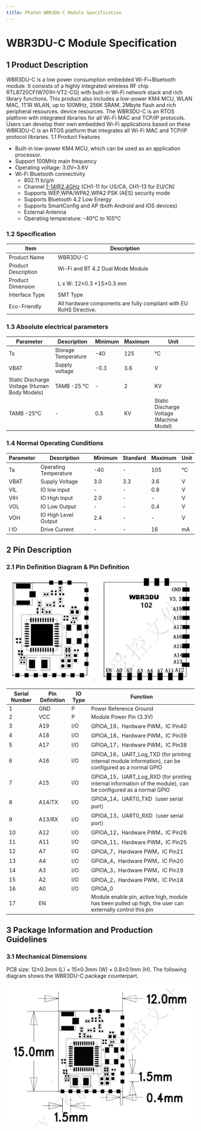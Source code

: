 ```yaml
---
title: Phaten WBR3DU-C Module Specification
---
```

# WBR3DU-C Module Specification




## 1 Product Description
WBR3DU-C is a low power consumption embedded Wi-Fi+Bluetooth module. It consists of a highly integrated wireless RF chip
RTL8720CF(W701H-VT2-CG) with built-in Wi-Fi network stack and rich library functions. This product also includes a low-power KM4
MCU, WLAN MAC, 1T1R WLAN, up to 100MHz, 256K SRAM, 2Mbyte flash and rich peripheral resources.
device resources.
The WBR3DU-C is an RTOS platform with integrated libraries for all Wi-Fi MAC and TCP/IP protocols. Users can develop their own embedded Wi-Fi applications based on these
WBR3DU-C is an RTOS platform that integrates all Wi-Fi MAC and TCP/IP protocol libraries.
1.1 Product Features
- Built-in low-power KM4 MCU, which can be used as an application processor.
- Support 100MHz main frequency
- Operating voltage: 3.0V~3.6V
- Wi-Fi Bluetooth connectivity
    - 802.11 b/g/n
    - Channel 1-14@2.4GHz (CH1-11 for US/CA, CH1-13 for EU/CN)
    - Supports WEP,WPA/WPA2,WPA2 PSK (AES) security mode
    - Supports Bluetooth 4.2 Low Energy
    - Supports SmartConfig and AP (both Android and IOS devices)
    - External Antenna
    - Operating temperature: -40°C to 105°C


### 1.2 Specification

| Item | Description |
|--------------|---------------------------|
| Product Name | WBR3DU-C |
| Product Description | Wi-Fi and BT 4.2 Dual Mode Module |
| Product Dimension | L x W: 12±0.3 *15±0.3 mm |
| Interface Type | SMT Type | 
| Eco-Friendly |  All hardware components are fully compliant with EU RoHS Directive. |


### 1.3 Absolute electrical parameters


| Parameter | Description | Minimum | Maximum | Unit |
|-----------------|--------------|------|------|----|
| Ts | Storage Temperature | -40 | 125 | °C |
| VBAT | Supply voltage | -0.3 | 3.6 | V |
| Static Discharge Voltage (Human Body Models) | TAMB -25 °C | - | 2 | KV |
| TAMB -25°C | - | 0.5 | KV | Static Discharge Voltage (Machine Model) | TAMB -25°C | - | 0.5 | KV | Static discharge voltage (machine model)


### 1.4 Normal Operating Conditions

| Parameter | Description | Minimum | Standard | Maximum | Unit |
|-------|------------|----|----|----|----|
| Ta | Operating Temperature | -40 | - | 105 | °C |
| VBAT | Supply Voltage | 3.0 | 3.3 | 3.6 | V | VIL |
| VIL | IO low input | - | - | 0.8 | V |
| VIH | IO High Input | 2.0 | - | - | V |
| VOL | IO Low Output | - | - | 0.4 | V |
| VOH | IO High Level Output | 2.4 | - | - | V |
| I IO | Drive Current | - | - | 16 | mA |


## 2 Pin Description
### 2.1 Pin Definition Diagram & Pin Definition

![](/assets/images/8720CF/8720cf管脚.png)

| Serial Number | Pin Definition | IO Type | Function
|------|---------|-------|-----------------|                                                
| 1  | GND    | P   | Power Reference Ground            |                                         
| 2  | VCC    | P   | Module Power Pin (3.3V)   |                                              
| 3  | A19    | I/O | GPIOA_19，Hardware PWM，IC Pin40   |                                      
| 4  | A18    | I/O | GPIOA_18，Hardware PWM，IC Pin39    |                                   
| 5  | A17    | I/O | GPIOA_17，Hardware PWM，IC Pin38     |                                     
| 6  | A16    | I/O | GPIOA_16，UART_Log_TXD (for printing internal module information), can be configured as a normal GPIO      |      
| 7  | A15    | I/O | GPIOA_15，UART_Log_RXD (for printing internal information of the module), can be configured as a normal GPIO    |               
| 8  | A14/TX | I/O | GPIOA_14，UART0_TXD（user serial port）     |                                      
| 9  | A13/RX | I/O | GPIOA_13，UART0_RXD（user serial port）    |                              
| 10 | A12    | I/O | GPIOA_12，Hardware PWM，IC Pin26       |                                    
| 11 | A11    | I/O | GPIOA_11，Hardware PWM，IC Pin25       |                                   
| 12 | A7     | I/O | GPIOA_7，Hardware PWM，IC Pin21         |                                 
| 13 | A4     | I/O | GPIOA_4，Hardware PWM，IC Pin20         |                                  
| 14 | A3     | I/O | GPIOA_3，Hardware PWM，IC Pin19          |                                  
| 15 | A2     | I/O | GPIOA_2，Hardware PWM，IC Pin18          |                                 
| 16 | A0     | I/O | GPIOA_0                                |                                 
| 17 | EN     |     | Module enable pin, active high, module has been pulled up high, the user can externally control this pin    |                   


## 3 Package Information and Production Guidelines
### 3.1 Mechanical Dimensions
PCB size: 12±0.3mm (L) × 15±0.3mm (W) × 0.8±0.1mm (H).
The following diagram shows the WBR3DU-C package counterpart.

![](/assets/images/8720CF/8720cf尺寸.png)


<!-- ## More information

[For detailed specs, please go to WBR3DU-C Module Specification Download Page](../../download/8720df/8720df_datasheet.md#rtl8720cf) -->
